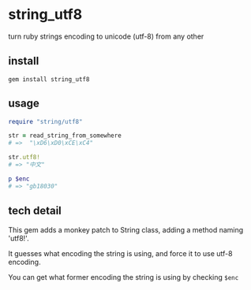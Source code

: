 string_utf8
===========

turn ruby strings encoding to unicode (utf-8) from any other

## install

    gem install string_utf8

## usage

~~~ruby
require "string/utf8"

str = read_string_from_somewhere
# =>  "\xD6\xD0\xCE\xC4"

str.utf8!
# => "中文"

p $enc
# => "gb18030"
~~~

## tech detail

This gem adds a monkey patch to String class, adding a method naming 'utf8!'.

It guesses what encoding the string is using, and force it to use utf-8 encoding.

You can get what former encoding the string is using by checking `$enc`
